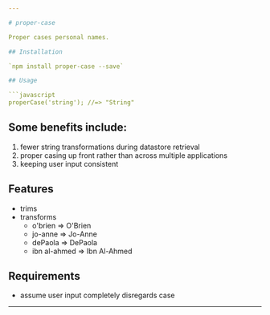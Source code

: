 ```yaml
---

# proper-case

Proper cases personal names.

## Installation

`npm install proper-case --save`

## Usage

```javascript
properCase('string'); //=> "String"
```

## Some benefits include:

1. fewer string transformations during datastore retrieval
2. proper casing up front rather than across multiple applications 
3. keeping user input consistent

## Features

- trims
- transforms
  * o'brien => O'Brien
  * jo-anne => Jo-Anne
  * dePaola => DePaola
  * ibn al-ahmed => Ibn Al-Ahmed

## Requirements

- assume user input completely disregards case 

---
```

